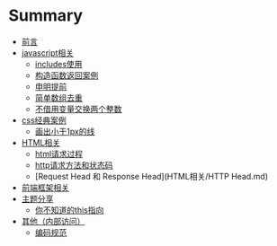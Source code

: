 # Summary
* [前言](README.md)
* [javascript相关]()
  * [includes使用](js算法/20181224.md)
  * [构造函数返回案例](js算法/20181226.md)
  * [申明提前](js算法/20181227.md)
  * [简单数组去重](js算法/20181228.md)
  * [不借用变量交换两个整数](js算法/20181229.md)
* [css经典案例]()
  * [画出小于1px的线](css效果经典案例/20181225.md)
* [HTML相关]()
  * [html请求过程](HTML相关/天龙八步.md)
  * [http请求方法和状态码](HTML相关/20190114.md)
  * [Request Head 和 Response Head](HTML相关/HTTP Head.md)
* [前端框架相关]()
* [主题分享]()
  * [你不知道的this指向](主题分享/分享文档/你不知道的this指向.pptx)
* [其他（内部访问）]()
  * [编码规范](https://wiki.bestpay.com.cn/pages/viewpage.action?pageId=25265836)

